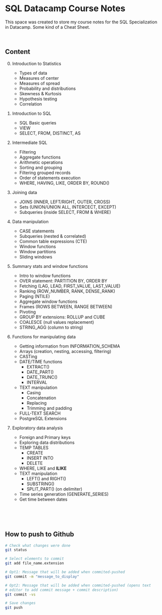 # SQL Datacamp Course Notes

This space was created to store my course notes for the SQL Specialization in
Datacamp. Some kind of a Cheat Sheet.

<br />

## Content

0. Introduction to Statistics
    * Types of data
    * Measures of center
    * Measures of spread
    * Probability and distributions
    * Skewness & Kurtosis
    * Hypothesis testing
    * Correlation

1. Introduction to SQL
    * SQL Basic queries
    * VIEW
    * SELECT, FROM, DISTINCT, AS

2. Intermediate SQL
    * Filtering
    * Aggregate functions
    * Arithmetic operations
    * Sorting and grouping
    * Filtering grouped records
    * Order of statements execution
    * WHERE, HAVING, LIKE, ORDER BY, ROUND()

3. Joining data
    * JOINS (INNER, LEFT/RIGHT, OUTER, CROSS)
    * Sets (UNION/UNION ALL, INTERCECT, EXCEPT)
    * Subqueries (inside SELECT, FROM & WHERE)

4. Data manipulation
    * CASE statements
    * Subqueries (nested & correlated)
    * Common table expressions (CTE)
    * Window functions
    * Window partitions
    * Sliding windows

5. Summary stats and window functions
    * Intro to window functions
    * OVER statement: PARTITION BY, ORDER BY
    * Fetching (LAG, LEAD, FIRST_VALUE, LAST_VALUE)
    * Ranking (ROW_NUMBER, RANK, DENSE_RANK)
    * Paging (NTILE)
    * Aggregate window functions
    * Frames (ROWS BETWEEN, RANGE BETWEEN)
    * Pivoting
    * GROUP BY extensions: ROLLUP and CUBE
    * COALESCE (null values replacement)
    * STRING_AGG (column to string)

6. Functions for manipulating data
    * Getting information from INFORMATION_SCHEMA
    * Arrays (creation, nesting, accessing, filtering)
    * CASTing
    * DATE/TIME functions
        * EXTRACT()
        * DATE_PART()
        * DATE_TRUNC()
        * INTERVAL
    * TEXT manipulation
        * Casing
        * Concatenation
        * Replacing
        * Trimming and padding
    * FULL-TEXT SEARCH
    * PostgreSQL Extensions

7. Exploratory data analysis
    * Foreign and Primary keys
    * Exploring data distributions
    * TEMP TABLES
        * CREATE
        * INSERT INTO
        * DELETE
    * WHERE, LIKE and **ILIKE**
    * TEXT manipulation
        * LEFT() and RIGHT()
        * SUBSTRING()
        * SPLIT_PART() (on delimiter)
    * Time series generation (GENERATE_SERIES)
    * Get time between dates

<br />
<br />
<br />

## How to push to Github

```bash
# Check what changes were done
git status

# Select elements to commit
git add file_name.extension

# Opt1: Message that will be added when commited-pushed
git commit -m "message_to_display"

# Opt2: Message that will be added when commited-pushed (opens text
# editor to add commit message + commit description)
git commit -vs

# Save changes
git push
```